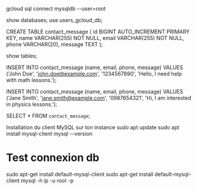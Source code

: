 gcloud sql connect mysqldb --user=root

show databases;
use users_gcloud_db; 

CREATE TABLE contact_message (
id BIGINT AUTO_INCREMENT PRIMARY KEY,
name VARCHAR(255) NOT NULL,
email VARCHAR(255) NOT NULL,
phone VARCHAR(20),
message TEXT
);


show tables;

INSERT INTO contact_message (name, email, phone, message)
VALUES ('John Doe', 'john.doe@example.com', '1234567890', 'Hello, I need help with math lessons.');

INSERT INTO contact_message (name, email, phone, message)
VALUES ('Jane Smith', 'jane.smith@example.com', '0987654321', 'Hi, I am interested in physics lessons.');


SELECT * FROM `contact_message`;


Installation du client MySQL sur ton instance
sudo apt update
sudo apt install mysql-client
mysql --version
# Test connexion db

sudo apt-get install default-mysql-client
sudo apt-get install default-mysql-client
mysql -h ip -u root -p


